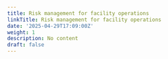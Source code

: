 ```yaml
---
title: Risk management for facility operations
linkTitle: Risk management for facility operations
date: '2025-04-29T17:09:00Z'
weight: 1
description: No content
draft: false
---
```



